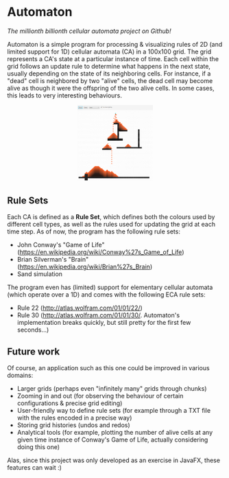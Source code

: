 # Automaton
*The millionth billionth cellular automata project on Github!*

Automaton is a simple program for processing & visualizing rules of 2D (and limited support for 1D) cellular automata (CA) in a 100x100 grid. The grid represents a CA's state at a particular instance of time. Each cell within the grid follows an update rule to determine what happens in the next state, usually depending on the state of its neighboring cells. For instance, if a "dead" cell is neighbored by two "alive" cells, the dead cell may become alive as though it were the offspring of the two alive cells. In some cases, this leads to very interesting behaviours.

<p align="center">
  <img src=".assets/ca0.png" width="35%" height="35%">
</p>


## Rule Sets
Each CA is defined as a **Rule Set**, which defines both the colours used by different cell types, as well as the rules used for updating the grid at each time step. As of now, the program has the following rule sets:
- John Conway's "Game of Life" (https://en.wikipedia.org/wiki/Conway%27s_Game_of_Life)
- Brian Silverman's "Brain" (https://en.wikipedia.org/wiki/Brian%27s_Brain)
- Sand simulation

The program even has (limited) support for elementary cellular automata (which operate over a 1D) and comes with the following ECA rule sets:
- Rule 22 (http://atlas.wolfram.com/01/01/22/)
- Rule 30 (http://atlas.wolfram.com/01/01/30/. Automaton's implementation breaks quickly, but still pretty for the first few seconds...)

## Future work
Of course, an application such as this one could be improved in various domains:
- Larger grids (perhaps even "infinitely many" grids through chunks)
- Zooming in and out (for observing the behaviour of certain configurations & precise grid editing)
- User-friendly way to define rule sets (for example through a TXT file with the rules encoded in a precise way)
- Storing grid histories (undos and redos)
- Analytical tools (for example, plotting the number of alive cells at any given time instance of Conway's Game of Life, actually considering doing this one)

Alas, since this project was only developed as an exercise in JavaFX, these features can wait :)
